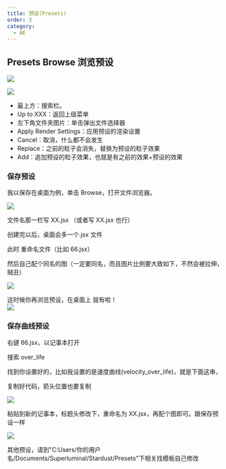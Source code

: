 ```yaml
---
title: 预设(Presets)
order: 3
category:
  - AE
---
```


## Presets Browse 浏览预设

![](https://mir.yuelili.com/wp-content/uploads/user/AE/plugins/particular/stardust-007.bmp)

![](https://mir.yuelili.com/wp-content/uploads/user/AE/plugins/particular/stardust-005.bmp)

- 最上方：搜索栏。
- Up to XXX：返回上级菜单
- 左下角文件夹图片：单击弹出文件选择器
- Apply Render Settings：应用预设的渲染设置
- Cancel：取消，什么都不会发生
- Replace：之前的粒子会消失，替换为预设的粒子效果
- Add：追加预设的粒子效果，也就是有之前的效果+预设的效果


### 保存预设

我以保存在桌面为例，单击 Browse，打开文件浏览器。

![](https://mir.yuelili.com/wp-content/uploads/user/AE/plugins/particular/stardust-016.bmp)

文件名那一栏写 XX.jsx （或者写 XX.jsx 也行）

创建完以后，桌面会多一个.jsx 文件

此时 重命名文件（比如 66.jsx）

然后自己配个同名的图（一定要同名，而且图片比例要大致如下，不然会被拉伸，贼丑）

![](https://mir.yuelili.com/wp-content/uploads/user/AE/plugins/particular/stardust-017.bmp)

这时候你再浏览预设，在桌面上 就有啦！  
![](https://mir.yuelili.com/wp-content/uploads/user/AE/plugins/particular/stardust-018.bmp)

### 保存曲线预设

右键 66.jsx，以记事本打开

搜索 over_life

找到你设置好的，比如我设置的是速度曲线(velocity_over_life)，就是下面这串，

复制好代码，箭头位置也要复制

![](https://mir.yuelili.com/wp-content/uploads/user/AE/plugins/particular/stardust-019.bmp)

粘贴到新的记事本，标题头修改下，重命名为 XX.jsx，再配个图即可。跟保存预设一样

![](https://mir.yuelili.com/wp-content/uploads/user/AE/plugins/particular/stardust-020.bmp)

其他预设，请到"C:Users/你的用户名/Documents/Superluminal/Stardust/Presets"下相关找模板自己修改
